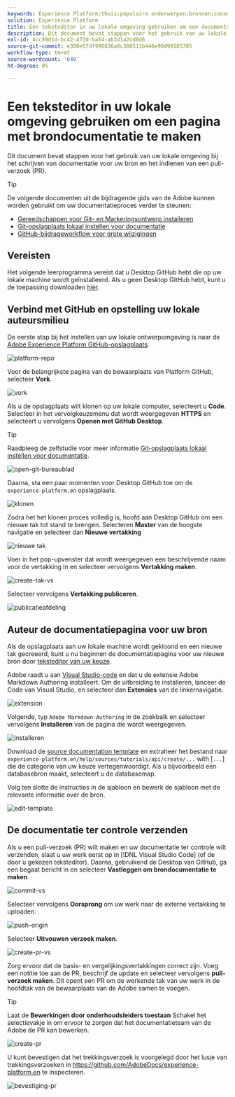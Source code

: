 ```yaml
---
keywords: Experience Platform;thuis;populaire onderwerpen;bronnen;connectors;bronconnectors;bronnen sdk;sdk;SDK
solution: Experience Platform
title: Een teksteditor in uw lokale omgeving gebruiken om een documentatiepagina voor bronnen te maken
description: Dit document bevat stappen voor het gebruik van uw lokale omgeving bij het schrijven van documentatie voor uw bron en het indienen van een pull-verzoek (PR).
exl-id: 4cc89d1d-bc42-473d-ba54-ab3d1a2cd0d6
source-git-commit: e300e57df998836a8c388511b446e90499185705
workflow-type: tm+mt
source-wordcount: '640'
ht-degree: 0%

---
```


# Een teksteditor in uw lokale omgeving gebruiken om een pagina met brondocumentatie te maken

Dit document bevat stappen voor het gebruik van uw lokale omgeving bij het schrijven van documentatie voor uw bron en het indienen van een pull-verzoek (PR).

>[!TIP]
>
>De volgende documenten uit de bijdragende gids van de Adobe kunnen worden gebruikt om uw documentatieproces verder te steunen: <ul><li>[Gereedschappen voor Git- en Markeringsontwerp installeren](https://experienceleague.adobe.com/docs/contributor/contributor-guide/setup/install-tools.html)</li><li>[Git-opslagplaats lokaal instellen voor documentatie](https://experienceleague.adobe.com/docs/contributor/contributor-guide/setup/local-repo.html)</li><li>[GitHub-bijdrageworkflow voor grote wijzigingen](https://experienceleague.adobe.com/docs/contributor/contributor-guide/setup/full-workflow.html)</li></ul>

## Vereisten

Het volgende leerprogramma vereist dat u Desktop GitHub hebt die op uw lokale machine wordt geïnstalleerd. Als u geen Desktop GitHub hebt, kunt u de toepassing downloaden [hier](https://desktop.github.com/).

## Verbind met GitHub en opstelling uw lokale auteursmilieu

De eerste stap bij het instellen van uw lokale ontwerpomgeving is naar de [Adobe Experience Platform GitHub-opslagplaats](https://github.com/AdobeDocs/experience-platform.en).

![platform-repo](../assets/platform-repo.png)

Voor de belangrijkste pagina van de bewaarplaats van Platform GitHub, selecteer **Vork**.

![vork](../assets/fork.png)

Als u de opslagplaats wilt klonen op uw lokale computer, selecteert u **Code**. Selecteer in het vervolgkeuzemenu dat wordt weergegeven **HTTPS** en selecteert u vervolgens **Openen met GitHub Desktop**.

>[!TIP]
>
>Raadpleeg de zelfstudie voor meer informatie [Git-opslagplaats lokaal instellen voor documentatie](https://experienceleague.adobe.com/docs/contributor/contributor-guide/setup/local-repo.html#create-a-local-clone-of-the-repository).

![open-git-bureaublad](../assets/open-git-desktop.png)

Daarna, sta een paar momenten voor Desktop GitHub toe om de `experience-platform.en` opslagplaats.

![klonen](../assets/cloning.png)

Zodra het het klonen proces volledig is, hoofd aan Desktop GitHub om een nieuwe tak tot stand te brengen. Selecteren **Master** van de hoogste navigatie en selecteer dan **Nieuwe vertakking**

![nieuwe tak](../assets/new-branch.png)

Voer in het pop-upvenster dat wordt weergegeven een beschrijvende naam voor de vertakking in en selecteer vervolgens **Vertakking maken**.

![create-tak-vs](../assets/create-branch-vs.png)

Selecteer vervolgens **Vertakking publiceren**.

![publicatieafdeling](../assets/publish-branch.png)

## Auteur de documentatiepagina voor uw bron

Als de opslagplaats aan uw lokale machine wordt gekloond en een nieuwe tak gecreeerd, kunt u nu beginnen de documentatiepagina voor uw nieuwe bron door [teksteditor van uw keuze](https://experienceleague.adobe.com/docs/contributor/contributor-guide/setup/install-tools.html#understand-markdown-editors).

Adobe raadt u aan [Visual Studio-code](https://code.visualstudio.com/) en dat u de extensie Adobe Markdown Authoring installeert. Om de uitbreiding te installeren, lanceer de Code van Visual Studio, en selecteer dan **Extensies** van de linkernavigatie.

![extension](../assets/extension.png)

Volgende, typ `Adobe Markdown Authoring` in de zoekbalk en selecteer vervolgens **Installeren** van de pagina die wordt weergegeven.

![installeren](../assets/install.png)

Download de [source documentation template](../assets/api-template.zip) en extraheer het bestand naar `experience-platform.en/help/sources/tutorials/api/create/...` with [`...`] die de categorie van uw keuze vertegenwoordigt. Als u bijvoorbeeld een databasebron maakt, selecteert u de databasemap.

Volg ten slotte de instructies in de sjabloon en bewerk de sjabloon met de relevante informatie over de bron.

![edit-template](../assets/edit-template.png)

## De documentatie ter controle verzenden

Als u een pull-verzoek (PR) wilt maken en uw documentatie ter controle wilt verzenden, slaat u uw werk eerst op in [!DNL Visual Studio Code] (of de door u gekozen teksteditor). Daarna, gebruikend de Desktop van GitHub, ga een begaat bericht in en selecteer **Vastleggen om brondocumentatie te maken**.

![commit-vs](../assets/commit-vs.png)

Selecteer vervolgens **Oorsprong** om uw werk naar de externe vertakking te uploaden.

![push-origin](../assets/push-origin.png)

Selecteer **Uitvouwen verzoek maken**.

![create-pr-vs](../assets/create-pr-vs.png)

Zorg ervoor dat de basis- en vergelijkingsvertakkingen correct zijn. Voeg een notitie toe aan de PR, beschrijf de update en selecteer vervolgens **pull-verzoek maken**. Dit opent een PR om de werkende tak van uw werk in de hoofdtak van de bewaarplaats van de Adobe samen te voegen.

>[!TIP]
>
>Laat de **Bewerkingen door onderhoudsleiders toestaan** Schakel het selectievakje in om ervoor te zorgen dat het documentatieteam van de Adobe de PR kan bewerken.

![create-pr](../assets/create-pr.png)

U kunt bevestigen dat het trekkingsverzoek is voorgelegd door het lusje van trekkingsverzoeken in https://github.com/AdobeDocs/experience-platform.en te inspecteren.

![bevestiging-pr](../assets/confirm-pr.png)
